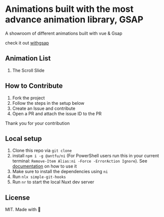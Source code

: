 # Animations built with the most advance animation library, GSAP
A showroom of different animations built with vue & Gsap

check it out [withgsap](https://withgsap.com)

## Animation List
1. The Scroll Slide

## How to Contribute
1. Fork the project
1. Follow the steps in the setup below
1. Create an Issue and contribute
1. Open a PR and attach the issue ID to the PR

Thank you for your contribution

## Local setup

1. Clone this repo via `git clone`
1. install `npm i -g @antfu/ni` (For PowerShell users run this in your current terminal: `Remove-Item Alias:ni -Force -ErrorAction Ignore`). See [documentation](https://github.com/antfu/ni) on how to use it
1. Make sure to install the dependencies using `ni`
1. Run `nlx simple-git-hooks`
1. Run `nr` to start the local Nuxt dev server

## License
MIT. Made with 💖
